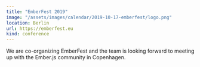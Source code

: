 ```yaml
---
title: "EmberFest 2019"
image: "/assets/images/calendar/2019-10-17-emberfest/logo.png"
location: Berlin
url: https://emberfest.eu
kind: conference
---
```


We are co-organizing EmberFest and the team is looking forward to meeting up with the Ember.js community in Copenhagen.
